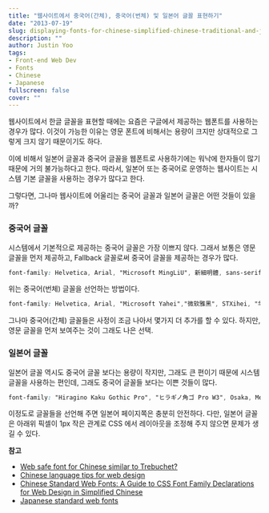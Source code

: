 ```yaml
---
title: "웹사이트에서 중국어(간체), 중국어(번체) 및 일본어 글꼴 표현하기"
date: "2013-07-19"
slug: displaying-fonts-for-chinese-simplified-chinese-traditional-and-japanese
description: ""
author: Justin Yoo
tags:
- Front-end Web Dev
- Fonts
- Chinese
- Japanese
fullscreen: false
cover: ""
---
```


웹사이트에서 한글 글꼴을 표현할 때에는 요즘은 구글에서 제공하는 웹폰트를 사용하는 경우가 많다. 이것이 가능한 이유는 영문 폰트에 비해서는 용량이 크지만 상대적으로 그렇게 크지 않기 때문이기도 하다.

이에 비해서 일본어 글꼴과 중국어 글꼴을 웹폰트로 사용하기에는 워낙에 한자들이 많기 때문에 거의 불가능하다고 한다. 따라서, 일본어 또는 중국어로 운영하는 웹사이트는 시스템 기본 글꼴을 사용하는 경우가 많다고 한다.

그렇다면, 그나마 웹사이트에 어울리는 중국어 글꼴과 일본어 글꼴은 어떤 것들이 있을까?

### 중국어 글꼴

시스템에서 기본적으로 제공하는 중국어 글꼴은 가장 이쁘지 않다. 그래서 보통은 영문 글꼴을 먼저 제공하고, Fallback 글꼴로써 중국어 글꼴을 제공하는 경우가 많다.

```css
font-family: Helvetica, Arial, "Microsoft MingLiU", 新細明體, sans-serif;

```

위는 중국어(번체) 글꼴을 선언하는 방법이다.

```css
font-family: Helvetica, Arial, "Microsoft Yahei","微软雅黑", STXihei, "华文细黑", sans-serif;

```

그나마 중국어(간체) 글꼴들은 사정이 조금 나아서 몇가지 더 추가를 할 수 있다. 하지만, 영문 글꼴을 먼저 보여주는 것이 그래도 나은 선택.

### 일본어 글꼴

일본어 글꼴 역시도 중국어 글꼴 보다는 용량이 작지만, 그래도 큰 편이기 때문에 시스템 글꼴을 사용하는 편인데, 그래도 중국어 글꼴들 보다는 이쁜 것들이 많다.

```css
font-family: "Hiragino Kaku Gothic Pro", "ヒラギノ角ゴ Pro W3", Osaka, Meiryo, "メイリオ", "MS PGothic", "ＭＳ Ｐゴシック", sans-serif;

```

이정도로 글꼴들을 선언해 주면 일본어 페이지쪽은 충분히 안전하다. 다만, 일본어 글꼴은 아래위 픽셀이 1px 작은 관계로 CSS 에서 레이아웃을 조정해 주지 않으면 문제가 생길 수 있다.

**참고**

- [Web safe font for Chinese similar to Trebuchet?](http://graphicdesign.stackexchange.com/questions/3403/web-safe-font-for-chinese-similar-to-trebuchet)
- [Chinese language tips for web design](http://yukikodesign.com/orangutangy/?p=191)
- [Chinese Standard Web Fonts: A Guide to CSS Font Family Declarations for Web Design in Simplified Chinese](http://www.kendraschaefer.com/2012/06/chinese-standard-web-fonts-the-ultimate-guide-to-css-font-family-declarations-for-web-design-in-simplified-chinese/)
- [Japanese standard web fonts](http://stackoverflow.com/questions/14563064/japanese-standard-web-fonts)
